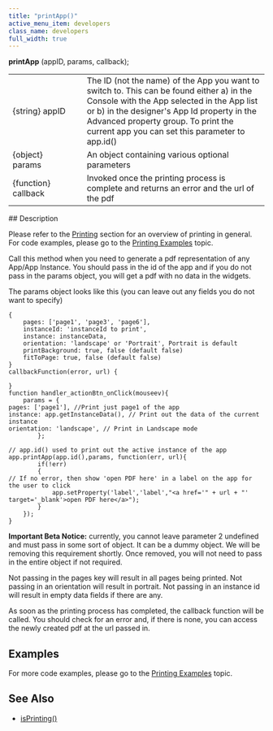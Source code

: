 ```yaml
---
title: "printApp()"
active_menu_item: developers
class_name: developers
full_width: true
---
```



**printApp** (appID, params, callback);

<table>
<tr>
<td width="170">
{string} appID

</td>
<td width="1">
</td>
<td width="710">
The ID (not the name) of the App you want to switch to. This can be found either a) in the Console with the App selected in the App list or b) in the designer's App Id property in the Advanced property group. To print the current app you can set this parameter to app.id()

</td>
</tr>
<tr>
<td width="170">
{object} params

</td>
<td width="1">
</td>
<td width="710">
An object containing various optional parameters

</td>
</tr>
<tr>
<td width="170">
{function} callback

</td>
<td width="1">
</td>
<td width="710">
Invoked once the printing process is complete and returns an error and the url of the pdf

</td>
</tr>
</table>
## Description

Please refer to the [Printing](../../../product-guide/advanced-features/printing/) section for an overview of printing in general. For code examples, please go to the [Printing Examples](../../../product-guide/advanced-features/printing/printing-examples) topic.

Call this method when you need to generate a pdf representation of any App/App Instance. You should pass in the id of the app and if you do not pass in the params object, you will get a pdf with no data in the widgets.

The params object looks like this (you can leave out any fields you do not want to specify)

    {
        pages: ['page1', 'page3', 'page6'],
        instanceId: 'instanceId to print',
        instance: instanceData,
        orientation: 'landscape' or 'Portrait', Portrait is default
        printBackground: true, false (default false)
        fitToPage: true, false (default false)
    }
    callbackFunction(error, url) {
     
    }
    function handler_actionBtn_onClick(mouseev){
        params = {
    pages: ['page1'], //Print just page1 of the app
    instance: app.getInstanceData(), // Print out the data of the current instance
    orientation: 'landscape', // Print in Landscape mode 
            };
      
    // app.id() used to print out the active instance of the app
    app.printApp(app.id(),params, function(err, url){   
            if(!err)
            {
    // If no error, then show 'open PDF here' in a label on the app for the user to click
                app.setProperty('label','label',"<a href='" + url + "' target='_blank'>open PDF here</a>");
            }        
        });
    }
   

**Important Beta Notice:** currently, you cannot leave parameter 2 undefined and must pass in some sort of object. It can be a dummy object. We will be removing this requirement shortly. Once removed, you will not need to pass in the entire object if not required.

Not passing in the pages key will result in all pages being printed. Not passing in an orientation will result in portrait. Not passing in an instance id will result in empty data fields if there are any.

As soon as the printing process has completed, the callback function will be called. You should check for an error and, if there is none, you can access the newly created pdf at the url passed in.

## Examples

For more code examples, please go to the [Printing Examples](../../../product-guide/advanced-features/printing/printing-examples) topic.

## See Also

 - [isPrinting()](isprinting.htm)

